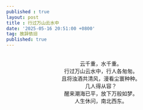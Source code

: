 ```yaml
---
published : true 
layout: post
title : 行过万山云水中
date: '2025-05-16 20:51:00 +0800'
tag: 故辞依旧
published: true
---
```


<br>
<div style="text-align:center;">
云千重，水千重。
<br>
行过万山云水中，行人各匆匆。
<br>
且将浊酒共清风，漫看尘寰种种。
<br>
几人得从容？
<br>
醒来潮海已平，放下万般如梦。
<br>
人生休问，南北西东。
<br><br>
</div>
